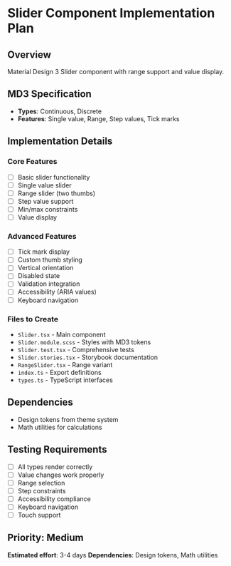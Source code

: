 # Slider Component Implementation Plan

## Overview

Material Design 3 Slider component with range support and value display.

## MD3 Specification

- **Types**: Continuous, Discrete
- **Features**: Single value, Range, Step values, Tick marks

## Implementation Details

### Core Features

- [ ] Basic slider functionality
- [ ] Single value slider
- [ ] Range slider (two thumbs)
- [ ] Step value support
- [ ] Min/max constraints
- [ ] Value display

### Advanced Features

- [ ] Tick mark display
- [ ] Custom thumb styling
- [ ] Vertical orientation
- [ ] Disabled state
- [ ] Validation integration
- [ ] Accessibility (ARIA values)
- [ ] Keyboard navigation

### Files to Create

- `Slider.tsx` - Main component
- `Slider.module.scss` - Styles with MD3 tokens
- `Slider.test.tsx` - Comprehensive tests
- `Slider.stories.tsx` - Storybook documentation
- `RangeSlider.tsx` - Range variant
- `index.ts` - Export definitions
- `types.ts` - TypeScript interfaces

## Dependencies

- Design tokens from theme system
- Math utilities for calculations

## Testing Requirements

- [ ] All types render correctly
- [ ] Value changes work properly
- [ ] Range selection
- [ ] Step constraints
- [ ] Accessibility compliance
- [ ] Keyboard navigation
- [ ] Touch support

## Priority: Medium

**Estimated effort**: 3-4 days
**Dependencies**: Design tokens, Math utilities
